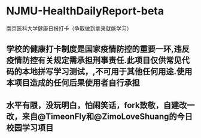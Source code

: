# NJMU-HealthDailyReport-beta
南京医科大学健康日报打卡（争取做到拿来就能学习）
## 学校的健康打卡制度是国家疫情防控的重要一环,违反疫情防控有关规定需承担刑事责任.此项目仅供常见代码的本地拼写学习测试，,不可用于其他任何用途.使用本项目造成的任何后果使用者自行承担
## 水平有限，没玩明白，怕闹笑话，fork致敬，自建改一改，来自@TimeonFly和@ZimoLoveShuang的今日校园学习项目
